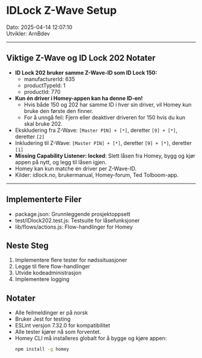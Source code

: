 ﻿# IDLock Z-Wave Setup
Dato: 2025-04-14 12:07:10  
Utvikler: ArnBdev

---

## Viktige Z-Wave og ID Lock 202 Notater

- **ID Lock 202 bruker samme Z-Wave-ID som ID Lock 150:**
  - manufacturerId: 635
  - productTypeId: 1
  - productId: 770
- **Kun én driver i Homey-appen kan ha denne ID-en!**
  - Hvis både 150 og 202 har samme ID i hver sin driver, vil Homey kun bruke den første den finner.
  - For å unngå feil: Fjern eller deaktiver driveren for 150 hvis du kun skal bruke 202.
- Ekskludering fra Z-Wave: `[Master PIN] + [*]`, deretter `[9] + [*]`, deretter `[2]`
- Inkludering til Z-Wave: `[Master PIN] + [*]`, deretter `[9] + [*]`, deretter `[1]`
- **Missing Capability Listener: locked**: Slett låsen fra Homey, bygg og kjør appen på nytt, og legg til låsen igjen.
- Homey kan kun matche én driver per Z-Wave-ID.
- Kilder: idlock.no, brukermanual, Homey-forum, Ted Tolboom-app.

---

## Implementerte Filer
- package.json: Grunnleggende prosjektoppsett
- test/IDlock202.test.js: Testsuite for låsefunksjoner
- lib/flows/actions.js: Flow-handlinger for Homey

## Neste Steg
1. Implementere flere tester for nødssituasjoner
2. Legge til flere flow-handlinger
3. Utvide kodeadministrasjon
4. Implementere logging

## Notater
- Alle feilmeldinger er på norsk
- Bruker Jest for testing
- ESLint versjon 7.32.0 for kompatibilitet
- Alle tester kjører nå som forventet.
- Homey CLI må installeres globalt for å bygge og kjøre appen:
  ```bash
  npm install -g homey
  ```